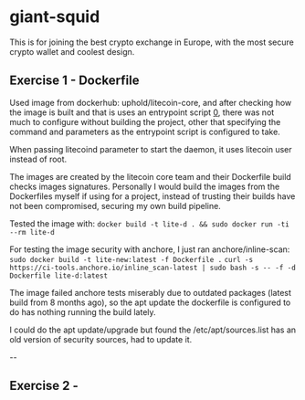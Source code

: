 # giant-squid
This is for joining the best crypto exchange in Europe,
with the most secure crypto wallet and coolest design.

## Exercise 1 - Dockerfile
Used image from dockerhub: uphold/litecoin-core, and after checking how the
image is built and that is uses an entrypoint script [0], there was not much
to configure without building the project, other that specifying the command and 
parameters as the entrypoint script is configured to take.

When passing litecoind parameter to start the daemon, it uses litecoin user instead
of root.

The images are created by the litecoin core team and their Dockerfile build
checks images signatures. Personally I would build the images from the Dockerfiles
myself if using for a project, instead of trusting their builds have not been compromised,
securing my own build pipeline.

Tested the image with:
`docker build -t lite-d . && sudo docker run -ti --rm lite-d`

For testing the image security with anchore, I just ran anchore/inline-scan:
`sudo docker build -t lite-new:latest -f Dockerfile .`
`curl -s https://ci-tools.anchore.io/inline_scan-latest | sudo bash -s -- -f -d Dockerfile lite-d:latest`

[0]: https://github.com/uphold/docker-litecoin-core/tree/master/0.18

The image failed anchore tests miserably due to outdated packages (latest build from 8 months ago),
so the apt update the dockerfile is configured to do has nothing running the build lately.

I could do the apt update/upgrade but found the /etc/apt/sources.list has an old version of security sources,
had to update it. 

--
## Exercise 2 - 